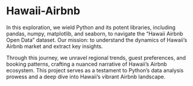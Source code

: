 # Hawaii-Airbnb

In this exploration, we wield Python and its potent libraries, including pandas, numpy, matplotlib, and seaborn, to navigate the “Hawaii Airbnb Open Data” dataset. Our mission: to understand the dynamics of Hawaii’s Airbnb market and extract key insights.

Through this journey, we unravel regional trends, guest preferences, and booking patterns, crafting a nuanced narrative of Hawaii’s Airbnb ecosystem. This project serves as a testament to Python’s data analysis prowess and a deep dive into Hawaii’s vibrant Airbnb landscape.


